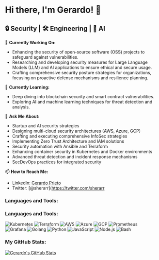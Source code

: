 # Hi there, I'm Gerardo! 👋

## 🔒 Security | 🛠 Engineering | 🤖 AI


🔭 **Currently Working On:**
- Enhancing the security of open-source software (OSS) projects to safeguard against vulnerabilities.
- Researching and developing security measures for Large Language Models (LLM) and AI applications to ensure ethical and secure usage.
- Crafting comprehensive security posture strategies for organizations, focusing on proactive defense mechanisms and resilience planning.

🌱 **Currently Learning:**
- Deep diving into blockchain security and smart contract vulnerabilities.
- Exploring AI and machine learning techniques for threat detection and analysis.

💬 **Ask Me About:**
- Startup and AI security strategies
- Designing multi-cloud security architectures (AWS, Azure, GCP)
- Crafting and executing comprehensive InfoSec strategies
- Implementing Zero Trust Architecture and IAM solutions
- Security automation with Ansible and Terraform
- Enhancing container security in Kubernetes and Docker environments
- Advanced threat detection and incident response mechanisms
- SecDevOps practices for integrated security

📫 **How to Reach Me:**
- LinkedIn: [Gerardo Prieto](https://www.linkedin.com/in/gerardo-prieto/)
- Twitter: [@sherarr](https://twitter.com/sherarr

### Languages and Tools:

### Languages and Tools:

![Kubernetes](https://img.shields.io/badge/-Kubernetes-326CE5?style=flat-square&logo=Kubernetes&logoColor=white)
![Terraform](https://img.shields.io/badge/-Terraform-623CE4?style=flat-square&logo=Terraform&logoColor=white)
![AWS](https://img.shields.io/badge/-AWS-232F3E?style=flat-square&logo=amazon-aws&logoColor=white)
![Azure](https://img.shields.io/badge/-Azure-0089D6?style=flat-square&logo=microsoft-azure&logoColor=white)
![GCP](https://img.shields.io/badge/-GCP-4285F4?style=flat-square&logo=google-cloud&logoColor=white)
![Prometheus](https://img.shields.io/badge/-Prometheus-E6522C?style=flat-square&logo=Prometheus&logoColor=white)
![Grafana](https://img.shields.io/badge/-Grafana-F46800?style=flat-square&logo=Grafana&logoColor=white)
![Golang](https://img.shields.io/badge/-Golang-00ADD8?style=flat-square&logo=go&logoColor=white)
![Python](https://img.shields.io/badge/-Python-3776AB?style=flat-square&logo=Python&logoColor=white)
![JavaScript](https://img.shields.io/badge/-JavaScript-F7DF1E?style=flat-square&logo=javascript&logoColor=black)
![Node.js](https://img.shields.io/badge/-Node.js-339933?style=flat-square&logo=node.js&logoColor=white)
![Bash](https://img.shields.io/badge/-Bash-4EAA25?style=flat-square&logo=GNU%20Bash&logoColor=white)


### My GitHub Stats:

[![Gerardo's GitHub Stats](https://github-readme-stats.vercel.app/api?username=sherar&show_icons=true&theme=radical)](https://github.com/sherar)


